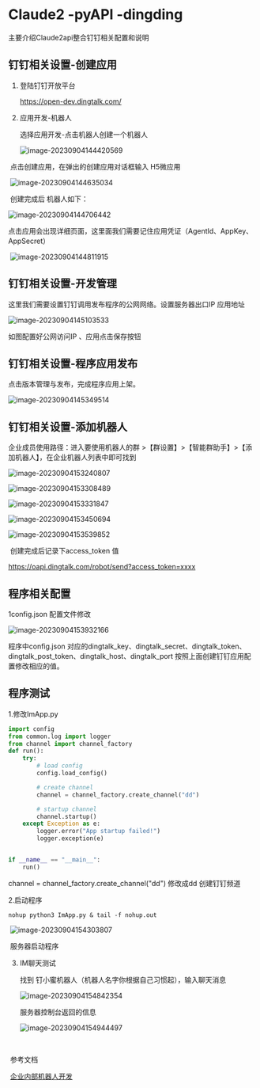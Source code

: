 # Claude2 -pyAPI -dingding
   主要介绍Claude2api整合钉钉相关配置和说明

## 钉钉相关设置-创建应用

1. 登陆钉钉开放平台

   https://open-dev.dingtalk.com/

2. 应用开发-机器人

   选择应用开发-点击机器人创建一个机器人

   ![image-20230904144420569](https://mypicture-1258720957.cos.ap-nanjing.myqcloud.com/Obsidian/image-20230904144420569.png)

​     点击创建应用，在弹出的创建应用对话框输入 H5微应用

​     ![image-20230904144635034](https://mypicture-1258720957.cos.ap-nanjing.myqcloud.com/Obsidian/image-20230904144635034.png)

​      创建完成后 机器人如下：

   ![image-20230904144706442](https://mypicture-1258720957.cos.ap-nanjing.myqcloud.com/Obsidian/image-20230904144706442.png)

​    点击应用会出现详细页面，这里面我们需要记住应用凭证（AgentId、AppKey、AppSecret）

​    ![image-20230904144811915](https://mypicture-1258720957.cos.ap-nanjing.myqcloud.com/Obsidian/image-20230904144811915.png)

## 钉钉相关设置-开发管理

这里我们需要设置钉钉调用发布程序的公网网络。设置服务器出口IP  应用地址

![image-20230904145103533](https://mypicture-1258720957.cos.ap-nanjing.myqcloud.com/Obsidian/image-20230904145103533.png)



 如图配置好公网访问IP 、应用点击保存按钮

##      钉钉相关设置-程序应用发布

点击版本管理与发布，完成程序应用上架。

![image-20230904145349514](https://mypicture-1258720957.cos.ap-nanjing.myqcloud.com/Obsidian/image-20230904145349514.png)

##            钉钉相关设置-添加机器人

企业成员使用路径：进入要使用机器人的群 >【群设置】>【智能群助手】>【添加机器人】，在企业机器人列表中即可找到

![image-20230904153240807](https://mypicture-1258720957.cos.ap-nanjing.myqcloud.com/Obsidian/image-20230904153240807.png)

![image-20230904153308489](https://mypicture-1258720957.cos.ap-nanjing.myqcloud.com/Obsidian/image-20230904153308489.png)

![image-20230904153331847](https://mypicture-1258720957.cos.ap-nanjing.myqcloud.com/Obsidian/image-20230904153331847.png)

![image-20230904153450694](https://mypicture-1258720957.cos.ap-nanjing.myqcloud.com/Obsidian/image-20230904153450694.png)

![image-20230904153539852](https://mypicture-1258720957.cos.ap-nanjing.myqcloud.com/Obsidian/image-20230904153539852.png)

​    创建完成后记录下access_token   值 

https://oapi.dingtalk.com/robot/send?access_token=xxxx

##  程序相关配置

 1config.json  配置文件修改

   ![image-20230904153932166](https://mypicture-1258720957.cos.ap-nanjing.myqcloud.com/Obsidian/image-20230904153932166.png)

程序中config.json 对应的dingtalk_key、dingtalk_secret、dingtalk_token、dingtalk_post_token、dingtalk_host、dingtalk_port 按照上面创建钉钉应用配置修改相应的值。

## 程序测试

1.修改ImApp.py

```python
import config
from common.log import logger
from channel import channel_factory
def run():
    try:
        # load config
        config.load_config()

        # create channel
        channel = channel_factory.create_channel("dd")

        # startup channel
        channel.startup()
    except Exception as e:
        logger.error("App startup failed!")
        logger.exception(e)


if __name__ == "__main__":
    run()
```

 channel = channel_factory.create_channel("dd")  修改成dd  创建钉钉频道

2.启动程序

```
nohup python3 ImApp.py & tail -f nohup.out
```

​    ![image-20230904154303807](https://mypicture-1258720957.cos.ap-nanjing.myqcloud.com/Obsidian/image-20230904154303807.png)

​    服务器启动程序

3. IM聊天测试

   找到 钉小蜜机器人（机器人名字你根据自己习惯起），输入聊天消息

   ![image-20230904154842354](https://mypicture-1258720957.cos.ap-nanjing.myqcloud.com/Obsidian/image-20230904154842354.png)

   服务器控制台返回的信息

   ![image-20230904154944497](https://mypicture-1258720957.cos.ap-nanjing.myqcloud.com/Obsidian/image-20230904154944497.png)

​    

​      参考文档

​       [企业内部机器人开发](https://open.dingtalk.com/document/robots/enterprise-created-chatbot)
